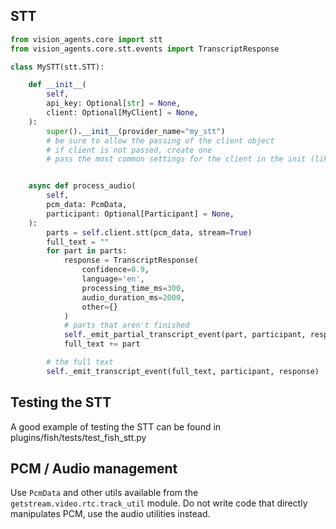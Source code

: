 ## STT

```python
from vision_agents.core import stt
from vision_agents.core.stt.events import TranscriptResponse

class MySTT(stt.STT):

    def __init__(
        self,
        api_key: Optional[str] = None,
        client: Optional[MyClient] = None,
    ):
        super().__init__(provider_name="my_stt")
        # be sure to allow the passing of the client object
        # if client is not passed, create one
        # pass the most common settings for the client in the init (like api key)


    async def process_audio(
        self,
        pcm_data: PcmData,
        participant: Optional[Participant] = None,
    ):
        parts = self.client.stt(pcm_data, stream=True)
        full_text = ""
        for part in parts:
            response = TranscriptResponse(
                confidence=0.9,
                language='en',
                processing_time_ms=300,
                audio_duration_ms=2000,
                other={}
            )
            # parts that aren't finished
            self._emit_partial_transcript_event(part, participant, response)
            full_text += part

        # the full text
        self._emit_transcript_event(full_text, participant, response)

```

## Testing the STT

A good example of testing the STT can be found in plugins/fish/tests/test_fish_stt.py

## PCM / Audio management

Use `PcmData` and other utils available from the `getstream.video.rtc.track_util` module. Do not write code that directly manipulates PCM, use the audio utilities instead.
